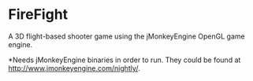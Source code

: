 FireFight
=========

A 3D flight-based shooter game using the jMonkeyEngine OpenGL game engine.

*Needs jMonkeyEngine binaries in order to run. They could be found at http://www.jmonkeyengine.com/nightly/.